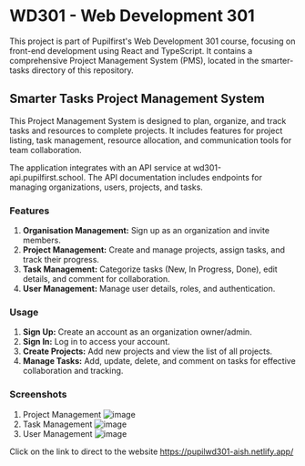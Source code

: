# WD301 - Web Development 301
This project is part of Pupilfirst's Web Development 301 course, focusing on front-end development using React and TypeScript.
It contains a comprehensive Project Management System (PMS), located in the smarter-tasks directory of this repository.

## Smarter Tasks Project Management System
This Project Management System is designed to plan, organize, and track tasks and resources to complete projects. It includes features for project listing, task management, resource allocation, and communication tools for team collaboration.

The application integrates with an API service at wd301-api.pupilfirst.school. The API documentation includes endpoints for managing organizations, users, projects, and tasks.

### Features
  1. **Organisation Management:** Sign up as an organization and invite members.
  2. **Project Management:** Create and manage projects, assign tasks, and track their progress.
  3. **Task Management:** Categorize tasks (New, In Progress, Done), edit details, and comment for collaboration.
  4. **User Management:** Manage user details, roles, and authentication.

### Usage
  1. **Sign Up:** Create an account as an organization owner/admin.
  2. **Sign In:** Log in to access your account.
  3. **Create Projects:** Add new projects and view the list of all projects.
  4. **Manage Tasks:** Add, update, delete, and comment on tasks for effective collaboration and tracking.

### Screenshots
1. Project Management
![image](https://github.com/Aishwariyaa-Anand/wd301/assets/124241367/f225d0de-5828-47db-b167-9985b0da570e)
2. Task Management
![image](https://github.com/Aishwariyaa-Anand/wd301/assets/124241367/f9ccf413-2246-466a-9c76-8785156da332)
3. User Management
![image](https://github.com/Aishwariyaa-Anand/wd301/assets/124241367/2b8054f6-70b3-4895-b641-26e214445350)

Click on the link to direct to the website
https://pupilwd301-aish.netlify.app/

